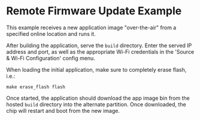 # Remote Firmware Update Example

This example receives a new application image "over-the-air" from a specified online location and runs it.

After building the application, serve the `build` directory. Enter the served IP address and port, as well as the appropriate Wi-Fi credentials in the 'Source & Wi-Fi Configuration' config menu.

When loading the initial application, make sure to completely erase flash, i.e.: 

    make erase_flash flash

Once started, the application should download the app image bin from the hosted `build` directory into the alternate partition. Once downloaded, the chip will restart and boot from the new image.


